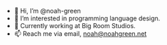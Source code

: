 - 👋 Hi, I’m @noah-green
- 👀 I’m interested in programming language design.
- 💼 Currently working at Big Room Studios.
- 📫 Reach me via email, noah@noahgreen.net

<!---
noah-green/noah-green is a ✨ special ✨ repository because its `README.md` (this file) appears on your GitHub profile.
You can click the Preview link to take a look at your changes.
--->

